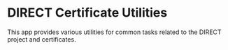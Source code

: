 # DIRECT Certificate Utilities

This app provides various utilities for common tasks related to the DIRECT project and certificates.